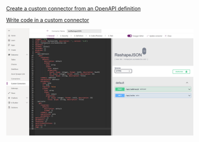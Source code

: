 [Create a custom connector from an OpenAPI definition](https://docs.microsoft.com/en-us/connectors/custom-connectors/define-openapi-definition)

[Write code in a custom connector](https://docs.microsoft.com/en-us/connectors/custom-connectors/write-code)

![Alt text](reshapejson.png)
